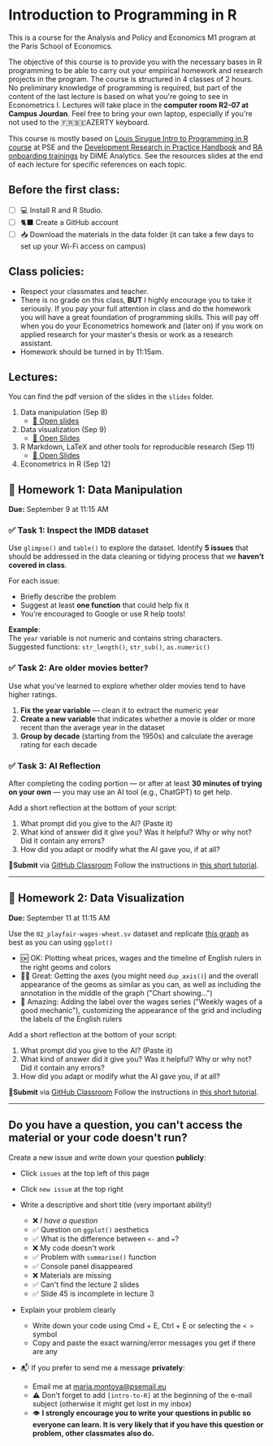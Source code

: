 # Introduction to Programming in R
This is a course for the Analysis and Policy and Economics M1 program at the Paris School of Economics.

The objective of this course is to provide you with the necessary bases in R programming to be able to carry out your empirical homework and research projects in the program. The course is structured in 4 classes of 2 hours. No preliminary knowledge of programming is required, but part of the content of the last lecture is based on what you're going to see in Econometrics I. Lectures will take place in the **computer room R2-07 at Campus Jourdan**. Feel free to bring your own laptop, especially if you're not used to the 🇫🇷🇧🇪AZERTY keyboard. 

This course is mostly based on [Louis Sirugue Intro to Programming in R course](https://louissirugue.github.io/intro_to_R/home.html) at PSE and the [Development Research in Practice Handbook](https://worldbank.github.io/dime-data-handbook/) and [RA onboarding trainings](https://osf.io/wzjtk/) by DIME Analytics. See the resources slides at the end of each lecture for specific references on each topic. 

## Before the first class:
- [ ] 💻 Install R and R Studio.
- [ ] 🐈‍⬛ Create a GitHub account
- [ ] 📥 Download the materials in the data folder (it can take a few days to set up your Wi-Fi access on campus) 

## Class policies:
- Respect your classmates and teacher. 
- There is no grade on this class, **BUT** I highly encourage you to take it seriously. If you pay your full attention in class and do the homework you will have a great foundation of programming skills. This will pay off when you do your Econometrics homework and (later on) if you work on applied research for your master's thesis or work as a research assistant.
- Homework should be turned in by 11:15am.

## Lectures:
You can find the pdf version of the slides in the `slides` folder. 
1. Data manipulation (Sep 8)
    - [📄 Open slides](https://mariamontoyaa.github.io/2025-intro-to-r-public/slides/01_data-manipulation-noanswers.html)
3. Data visualization (Sep 9)
    - [📄 Open Slides](https://mariamontoyaa.github.io/2025-intro-to-r-public/slides/02_data-visualization.html)
4. R Markdown, LaTeX and other tools for reproducible research (Sep 11)
    - [📄 Open Slides](https://mariamontoyaa.github.io/2025-intro-to-r-public/slides/03_reports-Rmd-Latex.html)
6. Econometrics in R (Sep 12)
   
## 📝 Homework 1: Data Manipulation  
**Due:** September 9 at 11:15 AM

### ✅ Task 1: Inspect the IMDB dataset

Use `glimpse()` and `table()` to explore the dataset. Identify **5 issues** that should be addressed in the data cleaning or tidying process that we **haven’t covered in class**.

For each issue:
- Briefly describe the problem
- Suggest at least **one function** that could help fix it  
- You’re encouraged to Google or use R help tools!

**Example**:  
The `year` variable is not numeric and contains string characters.  
Suggested functions: `str_length()`, `str_sub()`, `as.numeric()`

 
### ✅ Task 2: Are older movies better?

Use what you’ve learned to explore whether older movies tend to have higher ratings.

1. **Fix the year variable** — clean it to extract the numeric year  
2. **Create a new variable** that indicates whether a movie is older or more recent than the average year in the dataset  
3. **Group by decade** (starting from the 1950s) and calculate the average rating for each decade

 
### ✅ Task 3: AI Reflection

After completing the coding portion — or after at least **30 minutes of trying on your own** — you may use an AI tool (e.g., ChatGPT) to get help.

Add a short reflection at the bottom of your script:

1. What prompt did you give to the AI? (Paste it)
2. What kind of answer did it give you? Was it helpful? Why or why not? Did it contain any errors?
3. How did you adapt or modify what the AI gave you, if at all?

**📎Submit** via [GitHub Classroom](https://classroom.github.com/a/1l9hp2lL)
Follow the instructions in [this short tutorial](https://www.youtube.com/watch?v=O0XcZ-c_oF8).

---
## 📝 Homework 2: Data Visualization
**Due:** September 11 at 11:15 AM

Use the `02_playfair-wages-wheat.sv` dataset and replicate [this graph](slides/playfair-wages-wheat.png) as best as you can using `ggplot()`

  - 🆗 OK: Plotting wheat prices, wages and the timeline of English rulers in the right geoms and colors
  - 👍🏽 Great: Getting the axes (you might need `dup_axis()`) and the overall appearance of the geoms as similar as you can, as well as including the annotation in the middle of the graph ("Chart showing...")
  - 🤩 Amazing: Adding the label over the wages series ("Weekly wages of a good mechanic"), customizing the appearance of the grid and including the labels of the English rulers 

Add a short reflection at the bottom of your script:

1. What prompt did you give to the AI? (Paste it)
2. What kind of answer did it give you? Was it helpful? Why or why not? Did it contain any errors?
3. How did you adapt or modify what the AI gave you, if at all?

**📎Submit** via [GitHub Classroom](https://classroom.github.com/a/HlvFmxvH)
Follow the instructions in [this short tutorial](https://www.youtube.com/watch?v=O0XcZ-c_oF8).

---


## Do you have a question, you can't access the material or your code doesn't run?
Create a new issue and write down your question **publicly**: 
- Click `issues` at the top left of this page
- Click `new issue` at the top right
- Write a descriptive and short title (very important ability!)
    - ❌ _I have a question_
    - ✅ Question on `ggplot()` aesthetics
    - ✅ What is the difference between `<-` and `=`?
    - ❌ My code doesn't work
    - ✅ Problem with `summarise()` function
    - ✅ Console panel disappeared
    - ❌ Materials are missing
    - ✅ Can't find the lecture 2 slides
    - ✅ Slide 45 is incomplete in lecture 3
- Explain your problem clearly
    - Write down your code using Cmd + E,  Ctrl + E or selecting the `< >` symbol
    - Copy and paste the exact warning/error messages you get if there are any
      
- 📬 If you prefer to send me a message **privately**:
    - Email me at maria.montoya@psemail.eu
    - ⚠️ Don't forget to add `[intro-to-R]` at the beginning of the e-mail subject (otherwise it might get lost in my inbox)
    - 👁️ **I strongly encourage you to write your questions in public so everyone can learn. It is very likely that if you have this question or problem, other classmates also do.**
  
